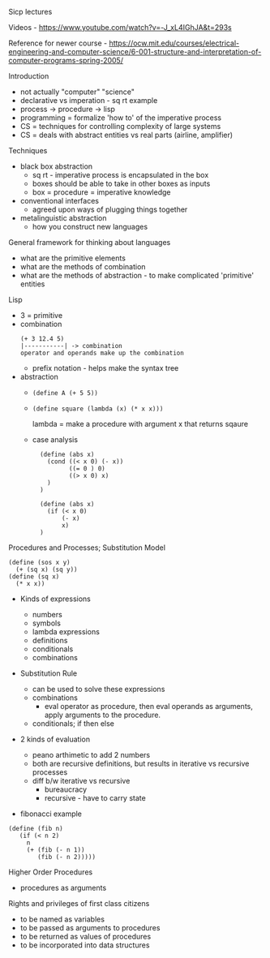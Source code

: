 Sicp lectures

Videos - https://www.youtube.com/watch?v=-J_xL4IGhJA&t=293s

Reference for newer course - https://ocw.mit.edu/courses/electrical-engineering-and-computer-science/6-001-structure-and-interpretation-of-computer-programs-spring-2005/

Introduction

- not actually "computer" "science"
- declarative vs imperation - sq rt example
- process -> procedure -> lisp
- programming = formalize 'how to' of the imperative process
- CS = techniques for controlling complexity of large systems
- CS = deals with abstract entities vs real parts (airline, amplifier)

Techniques

- black box abstraction
  - sq rt - imperative process is encapsulated in the box
  - boxes should be able to take in other boxes as inputs
  - box = procedure = imperative knowledge
- conventional interfaces
  - agreed upon ways of plugging things together
- metalinguistic abstraction
  - how you construct new languages

General framework for thinking about languages
 - what are the primitive elements
 - what are the methods of combination
 - what are the methods of abstraction - to make complicated 'primitive' entities

Lisp
  - 3 = primitive
  - combination
    ```
    (+ 3 12.4 5)
    |-----------| -> combination
    operator and operands make up the combination
    ```
    - prefix notation - helps make the syntax tree
  - abstraction
    - `(define A (+ 5 5))`

    - ```
      (define square (lambda (x) (* x x)))
      ```
      lambda = make a procedure with argument x that returns sqaure
    - case analysis
      ```
        (define (abs x)
          (cond ((< x 0) (- x))
                ((= 0 ) 0)
                ((> x 0) x)
          )
        )
      ```
      ```
        (define (abs x)
          (if (< x 0)
              (- x)
              x)
        )
      ```

Procedures and Processes; Substitution Model

```
(define (sos x y)
  (+ (sq x) (sq y))
(define (sq x)
  (* x x))
```

- Kinds of expressions
  - numbers
  - symbols
  - lambda expressions
  - definitions
  - conditionals
  - combinations
- Substitution Rule
  - can be used to solve these expressions  
  - combinations
    - eval operator as procedure, then eval operands as arguments, apply
      arguments to the procedure. 
  - conditionals; if <predicate> then <consequent> else <alternative>

- 2 kinds of evaluation 
  - peano arthimetic to add 2 numbers
  - both are recursive definitions, but results in iterative vs recursive
    processes
  - diff b/w iterative vs recursive
    - bureaucracy
    - recursive - have to carry state

- fibonacci example
 ```
 (define (fib n) 
    (if (< n 2)
      n
      (+ (fib (- n 1))
         (fib (- n 2)))))
 ```

Higher Order Procedures
  - procedures as arguments

Rights and privileges of first class citizens
- to be named as variables
- to be passed as arguments to procedures
- to be returned as values of procedures
- to be incorporated into data structures


